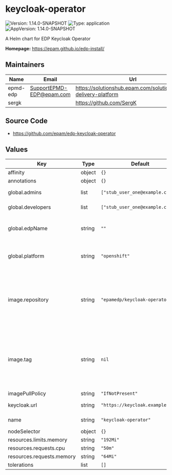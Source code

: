 # keycloak-operator

![Version: 1.14.0-SNAPSHOT](https://img.shields.io/badge/Version-1.14.0--SNAPSHOT-informational?style=flat-square) ![Type: application](https://img.shields.io/badge/Type-application-informational?style=flat-square) ![AppVersion: 1.14.0-SNAPSHOT](https://img.shields.io/badge/AppVersion-1.14.0--SNAPSHOT-informational?style=flat-square)

A Helm chart for EDP Keycloak Operator

**Homepage:** <https://epam.github.io/edp-install/>

## Maintainers

| Name | Email | Url |
| ---- | ------ | --- |
| epmd-edp | <SupportEPMD-EDP@epam.com> | <https://solutionshub.epam.com/solution/epam-delivery-platform> |
| sergk |  | <https://github.com/SergK> |

## Source Code

* <https://github.com/epam/edp-keycloak-operator>

## Values

| Key | Type | Default | Description |
|-----|------|---------|-------------|
| affinity | object | `{}` |  |
| annotations | object | `{}` |  |
| global.admins | list | `["stub_user_one@example.com"]` | Administrators of your tenant |
| global.developers | list | `["stub_user_one@example.com"]` | Developers of your tenant |
| global.edpName | string | `""` | namespace or a project name (in case of OpenShift) |
| global.platform | string | `"openshift"` | platform type that can be "kubernetes" or "openshift" |
| image.repository | string | `"epamedp/keycloak-operator"` | EDP keycloak-operator Docker image name. The released image can be found on [Dockerhub](https://hub.docker.com/r/epamedp/keycloak-operator) |
| image.tag | string | `nil` | EDP keycloak-operator Docker image tag. The released image can be found on [Dockerhub](https://hub.docker.com/r/epamedp/keycloak-operator/tags) |
| imagePullPolicy | string | `"IfNotPresent"` |  |
| keycloak.url | string | `"https://keycloak.example.com"` | URL to Keycloak |
| name | string | `"keycloak-operator"` | component name |
| nodeSelector | object | `{}` |  |
| resources.limits.memory | string | `"192Mi"` |  |
| resources.requests.cpu | string | `"50m"` |  |
| resources.requests.memory | string | `"64Mi"` |  |
| tolerations | list | `[]` |  |

